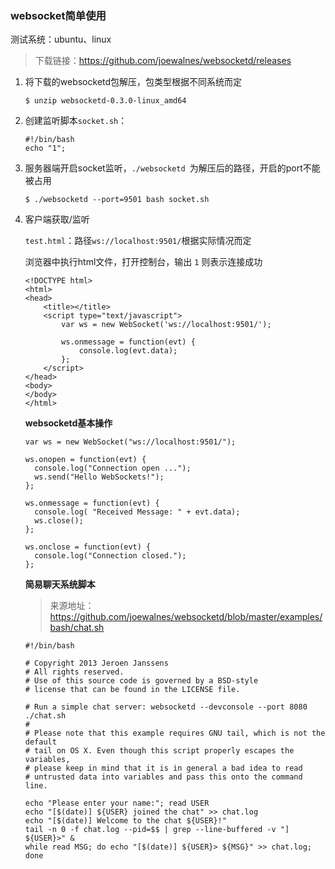 ### websocket简单使用

测试系统：ubuntu、linux

> 下载链接：https://github.com/joewalnes/websocketd/releases

1. 将下载的websocketd包解压，包类型根据不同系统而定

   ```
   $ unzip websocketd-0.3.0-linux_amd64
   ```
   
2. 创建监听脚本`socket.sh`：

   ```
   #!/bin/bash
   echo "1";
   ```

3. 服务器端开启socket监听，`./websocketd `为解压后的路径，开启的port不能被占用

   ```
   $ ./websocketd --port=9501 bash socket.sh
   ```
   
4. 客户端获取/监听

   `test.html`：路径`ws://localhost:9501/`根据实际情况而定

   浏览器中执行html文件，打开控制台，输出 `1` 则表示连接成功

   ```
   <!DOCTYPE html>
   <html>
   <head>
       <title></title>
       <script type="text/javascript">
           var ws = new WebSocket('ws://localhost:9501/');
   
           ws.onmessage = function(evt) {
               console.log(evt.data);
           };
       </script>
   </head>
   <body>
   </body>
   </html>
   ```

   **websocketd基本操作**

   ```
   var ws = new WebSocket("ws://localhost:9501/");
   
   ws.onopen = function(evt) { 
     console.log("Connection open ..."); 
     ws.send("Hello WebSockets!");
   };
   
   ws.onmessage = function(evt) {
     console.log( "Received Message: " + evt.data);
     ws.close();
   };
   
   ws.onclose = function(evt) {
     console.log("Connection closed.");
   }; 
   ```

   **简易聊天系统脚本**

   > 来源地址：https://github.com/joewalnes/websocketd/blob/master/examples/bash/chat.sh

   ```
   #!/bin/bash
   
   # Copyright 2013 Jeroen Janssens
   # All rights reserved.
   # Use of this source code is governed by a BSD-style
   # license that can be found in the LICENSE file.
   
   # Run a simple chat server: websocketd --devconsole --port 8080 ./chat.sh
   #
   # Please note that this example requires GNU tail, which is not the default
   # tail on OS X. Even though this script properly escapes the variables,
   # please keep in mind that it is in general a bad idea to read
   # untrusted data into variables and pass this onto the command line.
   
   echo "Please enter your name:"; read USER
   echo "[$(date)] ${USER} joined the chat" >> chat.log
   echo "[$(date)] Welcome to the chat ${USER}!"
   tail -n 0 -f chat.log --pid=$$ | grep --line-buffered -v "] ${USER}>" &
   while read MSG; do echo "[$(date)] ${USER}> ${MSG}" >> chat.log; done
   ```